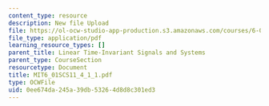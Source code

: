 ```yaml
---
content_type: resource
description: New file Upload
file: https://ol-ocw-studio-app-production.s3.amazonaws.com/courses/6-01sc-introduction-to-electrical-engineering-and-computer-science-i-spring-2011/0ee674da245a39db53264d8d8c301ed3_MIT6_01SCS11_4_1_1.pdf
file_type: application/pdf
learning_resource_types: []
parent_title: Linear Time-Invariant Signals and Systems
parent_type: CourseSection
resourcetype: Document
title: MIT6_01SCS11_4_1_1.pdf
type: OCWFile
uid: 0ee674da-245a-39db-5326-4d8d8c301ed3
---
```

